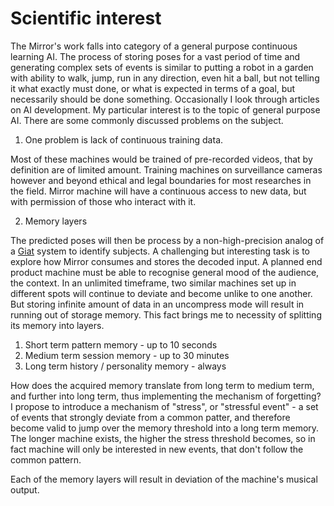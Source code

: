 # Scientific interest

The Mirror's work falls into category of a general purpose continuous learning AI.
The process of storing poses for a vast period of time and generating complex sets of events is similar to putting a robot in a garden with ability to walk, jump, run in any direction, even hit a ball, but not telling it what exactly must done, or what is expected in terms of a goal, but necessarily  should be done something. 
Occasionally I look through articles on AI development. My particular interest is to the topic of general purpose AI.
There are some commonly discussed problems on the subject.

1. One problem is lack of continuous training data. 

Most of these machines would be trained of pre-recorded videos, that by definition are of limited amount. Training machines on surveillance cameras however and beyond ethical and legal boundaries for most researches in the field. Mirror machine will have a continuous access to new data, but with permission of those who interact with it.

2. Memory layers

The predicted poses will then be process by a non-high-precision analog of a [Giat](https://arxiv.org/pdf/2303.05234.pdf) system to identify subjects.
A challenging but interesting task is to explore how Mirror consumes and stores the decoded input.
A planned end product machine must be able to recognise general mood of the audience, the context. In an unlimited timeframe, two similar machines set up in different spots will continue to deviate and become unlike to one another. 
But storing infinite amount of data in an uncompress mode will result in running out of storage memory. This fact brings me to necessity of splitting its memory into layers.
1. Short term pattern memory - up to 10 seconds
2. Medium term session memory - up to 30 minutes
3. Long term history / personality memory - always

How does the acquired memory translate from long term to medium term, and further into long term, thus implementing the mechanism of forgetting?
I propose to introduce a mechanism of "stress", or "stressful event" - a set of events that strongly deviate from a common patter, and therefore become valid to jump over the memory threshold into a long term memory. 
The longer machine exists, the higher the stress threshold becomes, so in fact machine will only be interested in new events, that don't follow the common pattern.

Each of the memory layers will result in deviation of the machine's musical output.








